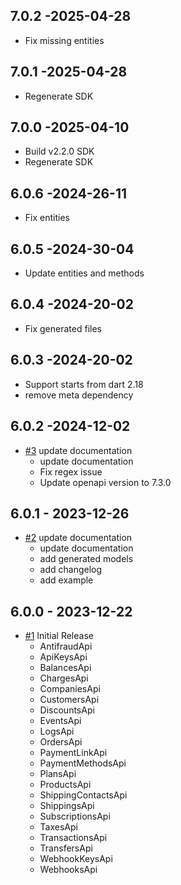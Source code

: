 ## 7.0.2 -2025-04-28
   * Fix missing entities
## 7.0.1 -2025-04-28
   * Regenerate SDK
## 7.0.0 -2025-04-10
   * Build v2.2.0 SDK
   * Regenerate SDK
## 6.0.6 -2024-26-11
   * Fix entities
## 6.0.5 -2024-30-04
   * Update entities and methods
## 6.0.4 -2024-20-02
   * Fix generated files
## 6.0.3 -2024-20-02
   * Support starts from dart 2.18
   * remove meta dependency
## 6.0.2 -2024-12-02
* [#3](https://github.com/conekta/conekta-dart/pull/2) update documentation
  * update documentation
  * Fix regex issue
  * Update openapi version to 7.3.0
## 6.0.1 - 2023-12-26
* [#2](https://github.com/conekta/conekta-dart/pull/2) update documentation
  * update documentation
  * add generated models
  * add changelog
  * add example

## 6.0.0 - 2023-12-22
* [#1](https://github.com/conekta/conekta-dart/pull/1) Initial Release
  * AntifraudApi
  * ApiKeysApi
  * BalancesApi
  * ChargesApi
  * CompaniesApi
  * CustomersApi
  * DiscountsApi
  * EventsApi
  * LogsApi
  * OrdersApi
  * PaymentLinkApi
  * PaymentMethodsApi
  * PlansApi
  * ProductsApi
  * ShippingContactsApi
  * ShippingsApi
  * SubscriptionsApi
  * TaxesApi
  * TransactionsApi
  * TransfersApi
  * WebhookKeysApi
  * WebhooksApi
